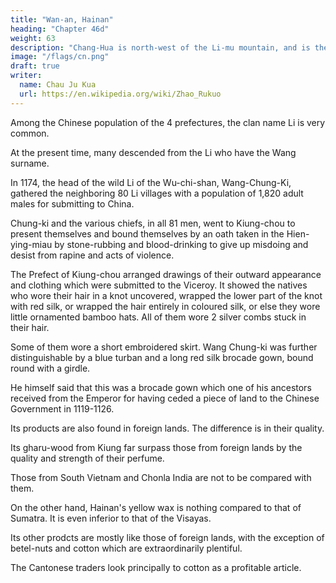 ```yaml
---
title: "Wan-an, Hainan"
heading: "Chapter 46d"
weight: 63
description: "Chang-Hua is north-west of the Li-mu mountain, and is the same as the ancient Tan-chou."
image: "/flags/cn.png"
draft: true
writer:
  name: Chau Ju Kua
  url: https://en.wikipedia.org/wiki/Zhao_Rukuo
---
```


Among the Chinese population of the 4 prefectures, the clan name Li is very common. 

At the present time, many descended from the Li who have the Wang surname. 

In 1174, the head of the wild Li of the Wu-chi-shan, Wang-Chung-Ki, gathered the neighboring 80 Li villages with a population of 1,820 adult males for submitting to China. 

Chung-ki and the various chiefs, in all 81 men, went to Kiung-chou to present themselves and bound themselves by an oath taken in the Hien-ying-miau by stone-rubbing and blood-drinking to give up misdoing and desist from rapine and acts of violence.

The Prefect of Kiung-chou arranged  drawings of their outward appearance and clothing which were submitted to the Viceroy. It showed the natives who wore their hair in a knot uncovered, wrapped the lower part of the knot with red silk, or wrapped the hair entirely in coloured silk, or else they wore little
ornamented bamboo hats. All of them wore 2 silver combs stuck in their hair. 

Some of them wore a short embroidered skirt. Wang Chung-ki was further distinguishable by a blue turban and a long red silk brocade gown, bound round with a girdle.

He himself said that this was a brocade gown which one of his ancestors received from the Emperor for having ceded a piece of land to the Chinese Government in 1119-1126.




Its products are also found in foreign lands. The difference is in their quality.

Its gharu-wood from Kiung far surpass those from foreign lands by the quality and strength of their perfume. 

Those from South Vietnam and Chonla India are not to be compared with them. 

On the other hand, Hainan's yellow wax is nothing compared to that of Sumatra. It is even inferior to that of the Visayas. 

Its other prodcts are mostly like those of foreign lands, with the exception of betel-nuts
and cotton which are extraordinarily plentiful. 

The Cantonese traders look principally to cotton as a profitable article.


<!-- Notes.
10
1)
In the two texts
we
possess of the Chu-fan-chi, the account of Hai-nan appears as an
appendix to Part II. Nan Yfie or Southern Yiie, was the southern portion of the kingdom of Yiie,
and corresponded approximately with the present province of Kuang-tung. Su-w6n, a note in the
text says, «is the present prefecture (Hien) of Su-w6n in the Lei-ch6u peninsula)). For fuller notes
15 on this chapter of our author, see Hirth, Die Insel Hainan nach Chao Ju-kua. Only such notes as
are necessary for a good understanding of the text have been added in the present work. See also
Ts'ien-Han-shu,
6,20''.
2) ((Province (Tau) of
Ling-an». It corresponded roughly with the present Kuang-tung, a
portion of Kuang-si and of Tung-king.
20 Substantially
3)
all
B. C.
On
Gh'ang-hua, in Cantonese Ch'oong-fa, see infra,
the information in this and the
Henry, Ling-nam,
first
paragraph
Hainan
332, speaking of
is
p. 178.
found in Ling-wai-tai-ta,
straits, says that it
(cis
1,16.
the most
dangerous point on the route; the rocks and the currents are so treacherous and the channel
so intricate, that no
ship will go through in the night. These difficulties of the passage are
increased by the state of the tides, which ebb and flow through the straits but once in twenty
25 four hours)).
Ch6u
of Kiau-chi
ira-fel says of
(^
K|[;
which
c(The Great Sea
it:
y|fe). In
it
is
is
the San-ho-lin
south-west of Hainan
(((the
called the Sea
is
Triple-joint-currents»).
The waves
break here violently, dividing into three currents; one flows south and is the sea which forms the
highway to foreign lands; one flows northward and is the sea of Kuang-tung, Fu-kien and Gho-
80 kiang. One flows eastward and enters the Boundless Place
(^E |3^ ^)'
'^^^'^^ ^^ called
the
Great Eastern Ocean Sea.
and coming, must run through the San-ho-liu. If
it. But if on getting into the dangerous
((Ships in the southern trade, both going
they have the wind, in a
moment they
are through
place, there is no wind, the ship cannot get out
35
tai-ta,
4) Ling-wai-tai-ta,
is
and
is
wrecked
in the three currents)). Ling-wai-
1,13''.
I,
13^
— 14* says; (dt
is
M ^
Ocean Sea there
marks the Wei-lO, the gulf
said that in the Great Eastern
a long bank of sand and rocks some myriads of
^ f^ 7^
li
in length,
it
^^ °^^^^ *™®^ ^^^^^ ^^^ ^^ °'^^^^
^tt
(
PJT
going junk which was driven by a great westerly wind to within hearing distance of the roar of
40 the waters (falling into) the Wei-lii of the Great Eastern Ocean. No land was to be seen. Suddenly
leading to Hades
^^-
there arose a strong easterly wind and (the junk) escaped (its doom)».Gonf. supra, pp. 26, 75, 79, n. 2.
expedition to
Groeneveldt, Notes, 25, translating the narrative of Shi Pi's
^)
Java in 1292 (Yuan-shi, 162,i2^-is), refers
through the Sea of the Seven Islands (-^
45
Reef(J| J3
^
This identification
ch'uang
(
fi^)
is,
may
^i|>|
7^
(J^
Ts'San-chou, sailing
— which started from
the Sea of the Paracels Islands) and the
Long
Kiau-chii and Champa, etc.
;*i| Macclesfield Banks), and passing the land of
Wan-li-shi-ch'uang
is certainly the same, and
author's
Our
correct.
think,
I
well be an error for
along bank of sand and rocksa
the same.
to the fleet
(-^
fang
(^), the
^ ^ ^)
two characters are somewhat
of the
Ling-wai-tai-ta
alike.
The
can hardly be186
ISLAND OF HAINAN.
1,46
5) During the Sung dynasty most of the present provinces of Euang-tung and Kuang-si
formed one province called Kuang-nan, divided into an eastern and western Circuit or Lu.
On the Li-mu mountains and the Hainan aborigines, or Li, see pp. 182 183, and infra,
—
note 30.
On these different varieties of gharu-wood, see infra, Pt. II. Ch. XI. Em-me%-c7M,
«Sea-plum gum» may be the same as the la-mei (^^ ^j^)) Chimonanthus fragrans,
Porter Smith, Chin. Materia medica, 60. O-mel-shan-cM, as cited in T'u-shu-tsi-ch'Ong, XX^
6)
5
literally
206, describes a hai-mei growing on Mt. Omi, as a shrub about three feet high with fruit like
the Chinese cherry (Cerasus pseudo-cerasus).
K'iung-cM-ts'ai
or
said
is
by P6n-ts'au-kang-mu,
agar-agar, an edible sea-weed
believe, unidentified.
much used
28,28, to
be identical with the sM-hua-ts'ai, 10
in China. Eai-is'i, literally «sea-varnish»,
SM-hie or wstone-crabsB are mentioned
from Hankow, etc. (Imp. Marit. Customs. II. Special Series,
phthalmus Latreilli and Portunus leucodea.a Ling-wai-tai-ta,
is,
I
in the List of medicines exported
JV» 8),
37 as aFossil crabs. Macro-
7,15 says
they are found along the
whole coast of Hainan and that they are exactly like the big sea-crab or siu-mo (^ffi i^)- I* ^5
is used, it adds, as a medicine in eye complaints.
written by Liu Sfln
7) Ling-piau-lfi-i
j^) during the T'ang
dynasty says
(^
^ ^ ^)
that a hu-fong
(1,1*),
is
(^J
a terrible wind which destroys houses, trees, etc. Sometimes
is none for two or three years, while at times there may be three in a single year. This
appears to be the real typhoon. Certain works quoted in the T'ai-wan-fu-chi, however, distinguish 20
there
between the Tcu-fon^ and the fai-fong, the former being less disastrous than the latter. See
Hirth, «The word Typhoons, J.
G. S., 1880, pp. 6—7 of reprint.
8) See Sui-shu, 31, is, of which this paragraph of our text is an abstract. In regard to the
bronze drums Sui-shu says that as soon as they had cast a big bronze drum they hung it up in
R
put out wine and invited their people to come. Some of the well-to-do sons and 25
their courtyard,
daughters made big hair-pins of gold or
silver, and proclaimed the fact by beating their drum, then
they stored them away. Such wealthy people were known as abronze drum and hair-pin peoples
(SwI
^t W^'
^^^y
Man
chief of the
thereafter to
savages
call
^^** their drums to call their clan together to avenge the death of
who had drums were called Tu-lau. In the days of the Han the great
"'l^"
one of their number. Those
their
(^ ^)
was called Lau-fu-ch'6n
elders (or persons of high standing,
(^- .^
^|)
B^), the Li continued 30
tau-lau ("f^lj
;^), a word
which by phonetic decay has become tu-Um.
On
the
the General
liber
Ma
subject of the bronze drums, the invention of which
Yflan (regarding
whom
is
ascribed by the Chinese to
see infra, note 11), see F. Hirth, Chinesische Ansichten
Bronzetrommeln, 1904.
.
9) Ting Tsin-kung was born in Su-ch6u
35
in the latter part of the tenth century; his
name was
Ting Wei
He rendered distinguished services to the state in various capacities, and
("J" g^).
was made Duke of Tsin in 1022. Later on, having become implicated in an intrigue with the
eunuch Lei Yun-kung, he was degraded and banished. Three years of his exile he lived in a
village in Hainan and five more on the Lei-ch6u peninsula. He died in 1033. Sung-shi,
283,8 40
et seqq., and Hirth, Die Insel Hainan, 15, note 2.
10) Sung Kuan-chi, also called Sung-hien
was born about the beginning of the
(-^
^)
known he did not visit Hainan. The great biographical work called Wan-
sing-t'ung-pu, mentions a Sung Shou-cM
;^) as having promoted literary studies in
Hainan. The name given in the text should presumably be corrected accordingly.
45
Chau Ju-hia was an ancestor of our author (see Hirth in J. E. A. S. 1896, 77—81). He
eleventh century; so far as
{^
^
^
wrote several works, one entitled K'iung-kuan-t'u-king (Jfi
j2E) which, to judge
title, must have been an illustrated description of the island of Hainan. The
date here
mentioned in our text, 1210, is the latest found in Chau Ju-kna's work.
^^
from the
Su Tung-p'o,
or «Su of the eastern slope»,
is the popular name of Su Shi
(^^ ^^) one 50
1036—1101. In 1069 he entered official life. In lOmie was
having lampooned in verse a couple of Censors. Here be built himself
of the greatest poets of China. A. D.
dismissed to Huang-ch6u for
a hut on the eastern slope
{tung-p'o) of a hill,
and afterwards took these two words as his fancy,1,46
187
I8LAKD OP HAINAN.
name. In 1086 he was restored to favour, but in 1094 he was banished, first to Hui-ch6u
Kuang-tung, and afterwards to Hainan. In 1101 he was recalled to Court, but died the same
year. See Sung-shi, 338, particularly p. 12, and Giles, Biographical Dictionary, 680.
or literary,
in
Hu
Tan-an or
5 twelfth century.
Hu
Ts'uan ("j^
^^)
was born
in Kiang-si
about the beginning of the
He
rose to high office at Court and used all his influence to oppose the policy of
Ts'in K'ui, which was in favour of a division of the Empire with the Xin Tartars. Hu Ts'uan was
degraded and exiled, in the
for
eight years in
first
place to Kuang-si, and later on to Hainan, where he remained
a small official office.
On
Court, and held the highest offices of state
10 17, note
the death of Ts in K'ui in 1156, he was recalled to
till
his death in 1169.
Hirth, Die Insel Hainan,
2.
11) Hai-k"6u, in Cantonese Hoi-how,
is
the port of K'iung-ch6u-fu, which
is
three miles
Hoihow is now the principal port of the island.
Lu Po-to, was the General of the Emperor Wu-ti of the Han dynasty, who in 120 B. C.
conquered the kingdom of Nan-yiie, i. e., the present two Kuang provinces and Tongking. He
distant
from
it.
15 received the
victories
title of Fu-po-tsiang-kiln or aGeneral Queller of the waves» on account of his
along the sea-coast and on the sea. Ts'ien-Han-shu, 55,17. Mayers, Chin, reader's
Man., 138.
Ma
Yuan, the greatest Chinese General of the
already more than seventy years of age, he
first
century of our era. In A. D. 41,
commanded an army
when
sent to Tongking to suppress
20 an insurrection. After successfully terminating h;s military operations he fixed the southern
border of China in the present Annam by erecting five bronze pillars, at each of which he
established Chinese
garrisons.
The title of Fu-po-tsiang-kun, formerly given to Lu Po-to, was
Mayers, op. cit., 149. See also infra, p. 184, and infra, note 38.
revived for him. Hou-Han-shu, 54.
The
were two pieces
pei-Tiiau tablets
of jade or of wood,
convex on one
side, flat
on
25 the other, which were used for divination. They were thrown down before the altar, if both
fell with the flat side up, the omen was bad; if they fell with difi'erent sides up it portended
good luck.
12)
These
five
towns
still
bear the same names, which in Cantonese are K'ing-shan, Ch'ing-
mai, Lam-ko, Man-ch'oong and Lok-ui.
30
13)
Po
is
the ocean-going junk used in the foreign trade by Chinese and Arabs. See supra,
pp. 27, 34, n. 2. Pau-t'ou
is
the
same
as the present t'ou-mong
(^^
jf^])'
^ small junk with open
Canton as «West Coast boat». Tan, literally «egg-boat»,
the boat peculiar to the Tanka or boat-people of Canton. See Notes & Queries on China and
Japan, 1,28,107. On the present Li Aborigines of K'iung-shan, see China Review, XIX, 383—394.
19° 12'.
35
14) Ch'ang-hua, in Cantonese Ch'6ong-fa, is on the west coast of Hainan in Lat.
10,8*'. ,See also Ts'ien-
15) This paragraph is practically a paraphrase of Ling-wai-tai-ta,
framework in the bows, and known
Han-shu,
6,20'',
which
is
in
probably the authority on which our author
relies.
On
the Tan-ir Fu-jon,
see supra, p. 179.
16) Li
40
Kuang, an official of the beginning of the twelfth century, died in 1156. Through
he was degraded from his high office of Assistant Prime Minister and exiled
political intrigues
Hainan where he held a small office. Sung-shi, 363,1 et seqq.
century in Shan-si. He attained high
17) Chau Ting was born in the latter part of the eleventh
on
he was degraded for his opposition
Later
Emperor
Kau-tsung.
the
under
honours
metropolitan
who were rapidly overrunning
Tartars,
Kin
with
the
Ts'in-k'ui
of
weak
policy
to the
j^)
in Fu-kien, and later on
place
to
a
capacity
insignificant
an
in
sent
then
He
was
45 China.
Emperor. He died in exile in 1147. For his
to Hainan, whence he continued to admonish the
Hiau-tsung (1163-1190) and given the
fidelity to his sovereign he was canonized by the Emperor
also given by the same Emperor to
was
which
same
the
title Chung-lien or «Loyal and true»
was
a voluminous writer. See for his
Ting
Chau
note
10).
(supra,
previously
mentioned
Hu Tan-an
to
(^
—
50 biography, Sung-shi, 360,ii et seqq.
18) A temple bearing this name
Hainan)) (K'iung-ch6u-fu-chi).
is
mentioned in the 1672 edition of the «Description of188
19) I-lun
the present Pak-lai on Pak-lai Bay, south of Ch'ang-hua. Kan-bn, in
may be
Cantonese Kom-yan,
the
1,46
ISLAND OF HAINAN.
still
bears this name. It
south of Ch'ang-hua, and near
is
Uen-mun Bay on
coast of the island.
S. "VV.
20) Ki-yang
is,
I take
the present Ngai-chou on Po-ping
it,
Bay on the extreme southern
5
coast of Hainan.
21) This paragraph
is
substantially taken from Ling-wai-tai-ta,
1,18.
«Wheu a relative dies they sacrifice an ox, but they
they only eat raw beef. As to the burial, a man goes ahead
of the coffin-bearers throwing eggs on the ground, and wherever one falls without breaking it is
22) Ling-wai-tai-ta, 2,8* says of the Li:
do not cry or have a funeral
festival,
10
considered a lucky place for the interment)). Conf infra, 213.
The idea appears to be that the wild, picturesque scenery
been a source of happy inspiration to the Chinese scholars who have
23)
characters siu-pa are understood as abbreviated forms of siu-ts'ai
and pa-hung
(J^
"g") asenior
A
bachelors)).
literal
of this part of
Hainan has
lived in this district.
(^^
^J")
The
obachelorsof arts»,
rendering of this phrase would be athere
are siu-ts'ai and pa-kung, so of the scholars of this district there are those
who have been able 15
to establish themselves (as able literary men))).
Yin
24)
is
the third of the Twelve Branches, and i/u the tenth; in other words there were
two market days in every twelve.
The town is still called Ling-shui; it is a Hi6n or District town.
20
These Tan or Tan-ka were of the same tribe as the boat-people of Canton.
lived.
which
he
period
in
the
this
person,
not
even
Nothing
is
known
to
us
of
27)
28) K*iung-ch6u-fu-chi (as cited in T'u-shu-tsi-ch'ong, "VT, 1880,7), mentions a temple
25)
26)
called Chau-ying-miau, 35
name
U N. W. from Wan-chou. The
divinity there
worshipped bore the
of «Captain)) or aPo-chu)). In 1370 he was raised to official rank under the
hai-kiang. It was forbidden to offer pork in sacrifice to
the Fan-shon-miau or tcTemple of the Foreign god»
it.
name
This temple was popularly
(^
)jj^
J||).
of Sin-tso-
known
as
25
Captain Tu-kang, here
worshipped, was probably a Moslim skipper.
The passage referred
29)
to in the
Tsin-shu
is
in Ch. 11,23^ Conf. also Sui-shu,
The
the star Wu-nti, see G. Schlegel, Ouranographie Chinoise, 203.
the Li-mu-shan here given
C. B.
tion
R. A.
S.,
that the
new
Series VII),
name
On
of
Hainan (J. N. 30
6, note, states on good authority that the aborigines had a tradi-
race dwelt on this mountain; hence the name, which means «Li
is fanciful.
mother of their
Sljia*".
derivation of the
Mayers,
Historical Sketch of the Island of
mother mountain)).
visit to Hainan (J. N. C. B. R. A. S., new Series VII), 57, esti-
Li-mu-shan range as not exceeding 7,000 feet. Henry, Ijng-Nam, 35
478, placed the height of the Li-mu-shan at about 5,500 feet. He refers to the fleecy veil of clouds
which hung most of the time over the summit. Ling-wai-tai-ta, 1,8—9, from which this paragraph
30) R.
Swinhoe, Exploring
mated the highest peak
of our text
is
of the
substantially taken, says= «In the
autumn the sky
azure floating in space, while below are masses of
(spot of)
clear and the peak
is
fog)). It
is visible,,
a
then goes on to say that on
the summit of the mountain, cut off from the rest of the world by impassible gorges and guarded 40
by
tigers
and other wild beasts,
live recluses;
«can
family of the old men's village of the Astor pool?))
it
be,
(:^
Ma
Ch6u
K'ii-fei' adds, that
they are of the
^W-^A-^^^M.
W^-
Tuan-lin quates all that Chou K'a-fei wrote on Hainan, giving as his authority Fan Shi-hu
(i. e., Fan Ch'6ng-ta, middle of twelfth century). Hervey St. Denis, Ethnographic, II, 400— 401.
Wylie, Notes on Chinese literature, 218 mentions a collection of odes of the Sung dynasty 45
entitled KU-t'an-shi
31)
(JSS
^M gs)
The customs and
or aOdes of the Astor pool)).
dress of the Li of the present day do not differ very materially from
—
what they were in the twelfth century. See R. Swinho e, op. cit., 26 27. He nry, op. cit., 882—883,
410 et seqq., and an article in the North China Daily News (Shanghai), of Sept. 3, 1902 entitled
The Lois or Aborigines of Hainan; also China Review, XIX, 383 394.
50
—
Ch6u
K'u-fei (Ling-wai-tai-ta,
whom
our author substantially quotes for the last
part of this paragraph, says in effect that ((there being many good-looking women among the Li
2,ii''),189
ISLAKD OF HAINAN.
1,46
women, foreigners
in olden times
used
to steal them. So the chaste ones at least took to smearing
charms, and later on tattooing was resorted to for the same
purpose. When a girl reaches marriageable age the family sets out wine and invites the relatives.
Then an old woman prickes out with a needle patterns of flowering plants and flying moths and
mud
their faces with
to hide theii-
5 puts in the colour in kingfisher blue; the work
very fine and well done». At the present day the
is
designs tattooed on the faces of the Li appear to be lines and dots, like those of the Formosans.
See
Henry,
op.
cit.,
383.
32) Ling-wai-tai-ta, 2,«, from
which
this
paragraph
is
substantially taken, says that the
Li knives were two feet long, with handles of horn over a foot long.
10 of rattan. Eeferring to the Li bow, the same work
(6,6*)
The Li
also
wore helmets
says that they were of wood or bamboo,
and the string of rattan. They were shorter than the Japanese bow, though like it. The arrow was
not feathered. Conf. Swinhoe, J. N. C. B. E. A. S., new Series VII, 79. The Ling-wai-tai-ta,
speaking of the revengeful spirit of the Li, says they call killing a person in revenge atso-yaua
™6aning, like the cho-yau of our
(tt ^^h)
15
—
The same work
mancipation
text, «seizing,
(?)».
most part, the Li are ignorant and superstitious.
When a stranger comes to see them, they do not meet him at once, but first examine him through
some peephole. If he is of pleasing presence and not a dangerous looking person, they send a
also notes that nfor the
slave to spread a mat for him to sit on, and after a little while the master himself comes out and
meets him. After a short conversa tion he has wine served, but in the first place he tries the
20 visitor with some bad-tasting herbs (^S 1^,)> and if he patiently eats of them without hesitating,
the host
he
is
is
pleased, and follows
up the wine with
beef.
But
The Li
the guest refuses
(to
eat the herbs)
of the present day all carry heavy wood-knives in small baskets, long and narrow,
attached to the waist behind. In these they also carry their
23 sary
if
sent back to his people».
and
flint
steel
and a few other neces-
articles.
33)
Taken from
34) Hiang-p'u
Ling-wai-tai-ta, 2,s^
or «List of perfumes». This
has been given
title
works on the
to several
by Hung Chu
(»yt :|S). Surg-shi, 205,22, mentions this work, which it says is in 5 chapters, and also one
30 by Shon Li
^). Still another work with this title was written during the Sung dynasty
subject of aromatic substances.
(^
by Ye T'ing-kui
(^
^
One was written in the early part
{^). See Bretschneider,
35) See Ling-wai-tai-ta, 2,8*,
which
also mentions
of the twelfth century
Botanicon Sinicum,
1,
149,
J\^s
153.
sapan-wood {su-mu) among the products of
Hainan.
among the semi-civilized Li (Shou-Li) are many
from the Hu-kuang and Fu-kien provinces, a cruel, thieving lot who,
(Shong-
outward appearances obeying the officials, are in league with the Wild Li
36) Ling-wai-tai-ta, 2,7* says that aliving
35 desperadoes
though
to all
(^ ^)
Li) to plunder the country».
37) Quotation from Ling-wai-tai-ta,
1,16*.
mentioned previously p. 178. The text states that these
clerical error for rice
40 earthenware jars could hold several piculs of water (;;]<). This must be a
38)
(^),
Ma
Fu-po
is
Ma Yuan
the
is not measured by the picul or bushel.
The Wu-chi-shan or « Five-finger mountain)),
as water
39)
is
south-west from the Li-mu-shan
about 1,000 feet more than the Li-mu-shan,
proper. Henry, op. cit., 478 estimated its height as
or «Seven-finger mountain)) in this Hainan
Ts'i-chi-shan
or about 6,500 feet. There is also a
of this paragraph, all the
the exception of the first and the last phrases
45 central massif. With
rest is a quotation from Ling-wai-tai-ta,
Die Insel Hainan, 29, note
50
2,7".
On
the form of oath here mentioned, see Hirth,
.,,,•„
m
5.
substantially
and head-dresses of the Li occurs,
40) This description of the costume
that the description is based on the
said
not
it
is
but
2,8"^,
Ling-wai-tai-ta,
the same words, in
titles, corresponding to the present «Governor
pictures of the Li. Emg-lio-ssl was one of the
and
General)), or «Viceroy», used during the T'ang
41) Instead of this reference
merly
in the
M-ning period
(A. D.
to
Wang
1068-1078)
Sung
dynasties.
Chung-ki's dress^in^ai-tai-ta, 2,8
Wang
Tsu-tau
(
J
]^ ^),
,
has «for-
head-man
of the190
ISLAND OP HAINAN.
(pacified)
Li villages was given
official
1,46
Chinese robes. At the present time his descendants
grand- children) wear an additional garment consisting of a long silk brocade gown
(^S
(lit.,
ajw)
with a girdle and silver buckle. They say they do so because their ancestor received the like
from the Emperor».
Concerning the dress of the
women wear
women among
their hair in a high knot (or
earrings which
the Li, Ling-wai-tai-ta, 2,8^ says:
knob ^S),
tattoo
their faces,
«The married
5
and wear copper
hang down to the shoulder. Their clothing consists of a plaited skirt of cotton
Though they have neither trowsers nor jacket, the skirt they wear is of
stuff of bright colours.
several thicknesses, for they
it
make
their skirts with four flounces
on by the feet (not over the head), and
42)
On
tie it at
the waist».
these various products, see infra, Pt.
II.
(^1) sewn
together; they put -->